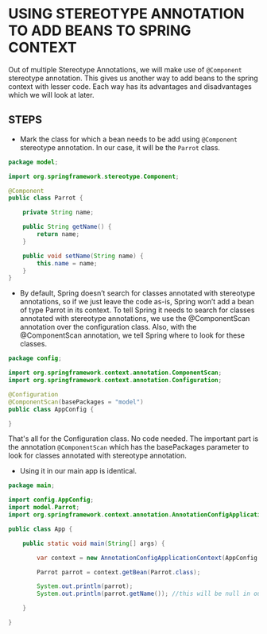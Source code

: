 # USING STEREOTYPE ANNOTATION TO ADD BEANS TO SPRING CONTEXT

Out of multiple Stereotype Annotations, we will make use of `@Component` stereotype annotation. This gives us another way to add beans to the spring context with lesser code. Each way has its advantages and disadvantages which we will look at later.

## STEPS

- Mark the class for which a bean needs to be add using `@Component` stereotype annotation. In our case, it will be the `Parrot` class.

```java
package model;

import org.springframework.stereotype.Component;

@Component
public class Parrot {

    private String name;

    public String getName() {
        return name;
    }

    public void setName(String name) {
        this.name = name;
    }
}
```

- By default, Spring doesn’t search for classes annotated with stereotype annotations, so if we just leave the code as-is, Spring won’t add a bean of type Parrot in its context. To tell Spring it needs to search for classes annotated with stereotype annotations, we use the @ComponentScan annotation over the configuration class. Also, with the @ComponentScan annotation, we tell Spring where to look for these classes.

```java
package config;

import org.springframework.context.annotation.ComponentScan;
import org.springframework.context.annotation.Configuration;

@Configuration
@ComponentScan(basePackages = "model")
public class AppConfig {

}
```

That's all for the Configuration class. No code needed. The important part is the annotation `@ComponentScan` which has the basePackages parameter to look for classes annotated with stereotype annotation.

- Using it in our main app is identical.

```java
package main;

import config.AppConfig;
import model.Parrot;
import org.springframework.context.annotation.AnnotationConfigApplicationContext;

public class App {

    public static void main(String[] args) {

        var context = new AnnotationConfigApplicationContext(AppConfig.class);

        Parrot parrot = context.getBean(Parrot.class);

        System.out.println(parrot);
        System.out.println(parrot.getName()); //this will be null in our case since we never set the parrot name

    }

}
```
